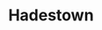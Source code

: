 ---
title: Hadestown
poster: hadestown.jpg
header: ''
description: >-
  A celebrated new musical that follows the mythical quest of Orpheus to
  overcome Hades and regain the favor of his one true love.
theater: Walter Kerr Theatre
preview: '2019-03-22'
opening: '2019-04-17'
returns: 2021-09-02
closing: ''
tonyaward: true
criticspick: true
trailer: 'https://www.youtube.com/watch?v=NREQfz2uTck'
website: 'https://www.hadestown.com/'
tickets:
  - highlight: true
    info: 'https://www.luckyseat.com/shows/hadestown-newyork'
    title: $42 Lottery
    type: digitalLottery
  - highlight: false
    info: >-
      Available on the day of the performance at the Walter Kerr Theatre box
      office on a first-come, first-served basis. 12pm for matinee performances,
      5pm for evening performances. Cash or credit. Limit to 1 ticket per
      person. Seating location determined at the discretion of the box office.
    title: $42 Rush
    type: rush
  - highlight: false
    info: >-
      Available on a first-come, first-serve basis on the day of the performance
      when the performance is sold out. 10 am Monday-Saturday, noon on Sunday at
      Walter Kerr Theatre box office. Cash or credit. 2 tickets per person
      limit. Standing room at back of the orchestra section.
    title: $39 Standing
    type: standing
  - highlight: false
    info: 'https://www.ticketmaster.com/hadestown-ny-tickets/artist/2580967'
    title: $99+ Tickets
    type: regular
---